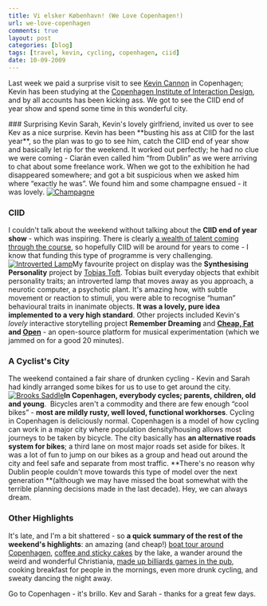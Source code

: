 ```yaml
---
title: Vi elsker København! (We Love Copenhagen!)
url: we-love-copenhagen
comments: true
layout: post
categories: [blog]
tags: [travel, kevin, cycling, copenhagen, ciid]
date: 10-09-2009
---
```

<p class="intro">Last week we paid a surprise visit to see <a href="http://www.kevin.ie">Kevin Cannon</a> in Copenhagen; Kevin has been studying at the <a href="http://ciid.dk/">Copenhagen Institute of Interaction Design</a>, and by all accounts has been kicking ass. We got to see the CIID end of year show and spend some time in this wonderful city.</p>
### Surprising Kevin
Sarah, Kevin's lovely girlfriend, invited us over to see Kev as a nice surprise. Kevin has been **busting his ass at CIID for the last year**, so the plan was to go to see him, catch the CIID end of year show and basically let rip for the weekend. It worked out perfectly; he had no clue we were coming - Ciar&aacute;n even called him &#8220;from Dublin&#8221; as we were arriving to chat about some freelance work. When we got to the exhibition he had disappeared somewhere; and got a bit suspicious when we asked him where &#8220;exactly he was&#8221;. We found him and some champagne ensued - it was lovely.
<a href="http://www.flickr.com/photos/paulmmay/3901737696/" title="Champagne by paulmmay, on Flickr"><img src="http://farm4.static.flickr.com/3488/3901737696_965b1a9d78.jpg" class="flickr" alt="Champagne" /></a>

### CIID
I couldn't talk about the weekend without talking about the **CIID end of year show** - which was inspiring. There is clearly <a title="CIID on Flickr" href="http://www.flickr.com/groups/904149@N24/">a wealth of talent coming through the course</a>, so hopefully CIID will be around for years to come - I know that funding this type of programme is very challenging.
<a href="http://www.flickr.com/photos/paulmmay/3901790682/" title="Introverted Lamp by paulmmay, on Flickr"><img src="http://farm4.static.flickr.com/3102/3901790682_c76fbecf07.jpg" class="flickr" alt="Introverted Lamp" /></a>My favourite project on display was the **Synthesising Personality** project by <a href="http://tobiastoft.dk/">Tobias Toft</a>. Tobias built everyday objects that exhibit personality traits; an introverted lamp that moves away as you approach, a neurotic computer, a psychotic plant. It's amazing how, with subtle movement or reaction to stimuli, you were able to recognise &#8220;human&#8221; behavioural traits in inanimate objects. **It was a lovely, pure idea implemented to a very high standard**. Other projects included Kevin's <em>lovely</em> interactive storytelling project  **Remember Dreaming** and **<a href="http://tthheessiiss.wordpress.com/">Cheap, Fat</a> and <a href="http://blog.makezine.com/archive/2009/08/arduino_synth_cheap_fat_open.html">Open</a>** - an open-source platform for musical experimentation (which we jammed on for a good 20 minutes).

### A Cyclist's City
The weekend contained a fair share of drunken cycling - Kevin and Sarah had kindly arranged some bikes for us to use to get around the city.
<a href="http://www.flickr.com/photos/paulmmay/3900988155/" title="Brooks Saddle by paulmmay, on Flickr"><img class="flickr" src="http://farm4.static.flickr.com/3437/3900988155_99f2576770.jpg" alt="Brooks Saddle" /></a>**In Copenhagen, everybody cycles; parents, children, old and young**.&nbsp; Bicycles aren't a commodity and there are few enough &#8220;cool bikes&#8221; - **most are mildly rusty, well loved, functional workhorses**. Cycling in Copenhagen is deliciously normal.
Copenhagen is a model of how cycling can work in a major city where population density/housing allows most journeys to be taken by bicycle. The city basically has **an alternative roads system for bikes**; a third lane on most major roads set aside for bikes. It was a lot of fun to jump on our bikes as a group and head out around the city and feel safe and separate from most traffic. **There's no reason why Dublin people couldn't move towards this type of model over the next generation **(although we may have missed the boat somewhat with the terrible planning decisions made in the last decade). Hey, we can always dream. 

### Other Highlights
It's late, and I'm a bit shattered - so **a quick summary of the rest of the weekend's highlights**: an amazing (and cheap!) <a href="http://www.flickr.com/photos/paulmmay/3901156943/in/set-72157622313135352/">boat tour around Copenhagen</a>, <a href="http://www.flickr.com/photos/paulmmay/3901786542/in/set-72157622313135352/">coffee and sticky cakes</a> by the lake, a wander around the weird and wonderful Christiania, <a href="http://www.flickr.com/photos/paulmmay/3906902085/in/set-72157622313135352/">made up billiards games in the pub</a>, cooking breakfast for people in the mornings, even more drunk cycling, and sweaty dancing the night away.

Go to Copenhagen - it's brillo. Kev and Sarah - thanks for a great few days.

&nbsp;

